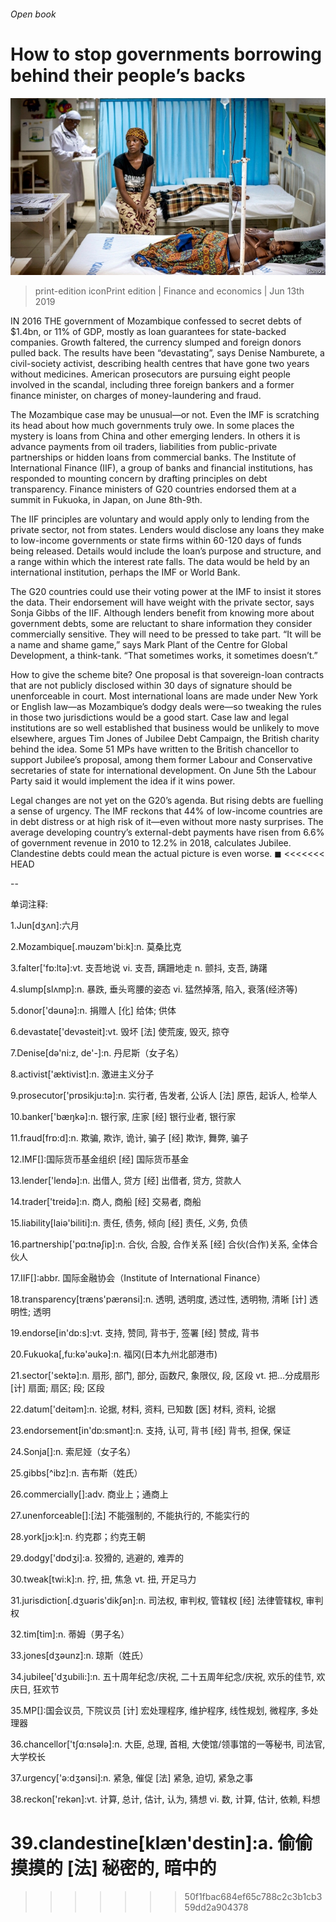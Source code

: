 ###### Open book

# How to stop governments borrowing behind their people’s backs 

![image](images/20190615_fnp502.jpg) 

> print-edition iconPrint edition | Finance and economics | Jun 13th 2019 

IN 2016 THE government of Mozambique confessed to secret debts of $1.4bn, or 11% of GDP, mostly as loan guarantees for state-backed companies. Growth faltered, the currency slumped and foreign donors pulled back. The results have been “devastating”, says Denise Namburete, a civil-society activist, describing health centres that have gone two years without medicines. American prosecutors are pursuing eight people involved in the scandal, including three foreign bankers and a former finance minister, on charges of money-laundering and fraud. 

The Mozambique case may be unusual—or not. Even the IMF is scratching its head about how much governments truly owe. In some places the mystery is loans from China and other emerging lenders. In others it is advance payments from oil traders, liabilities from public-private partnerships or hidden loans from commercial banks. The Institute of International Finance (IIF), a group of banks and financial institutions, has responded to mounting concern by drafting principles on debt transparency. Finance ministers of G20 countries endorsed them at a summit in Fukuoka, in Japan, on June 8th-9th. 

The IIF principles are voluntary and would apply only to lending from the private sector, not from states. Lenders would disclose any loans they make to low-income governments or state firms within 60-120 days of funds being released. Details would include the loan’s purpose and structure, and a range within which the interest rate falls. The data would be held by an international institution, perhaps the IMF or World Bank. 

The G20 countries could use their voting power at the IMF to insist it stores the data. Their endorsement will have weight with the private sector, says Sonja Gibbs of the IIF. Although lenders benefit from knowing more about government debts, some are reluctant to share information they consider commercially sensitive. They will need to be pressed to take part. “It will be a name and shame game,” says Mark Plant of the Centre for Global Development, a think-tank. “That sometimes works, it sometimes doesn’t.” 

How to give the scheme bite? One proposal is that sovereign-loan contracts that are not publicly disclosed within 30 days of signature should be unenforceable in court. Most international loans are made under New York or English law—as Mozambique’s dodgy deals were—so tweaking the rules in those two jurisdictions would be a good start. Case law and legal institutions are so well established that business would be unlikely to move elsewhere, argues Tim Jones of Jubilee Debt Campaign, the British charity behind the idea. Some 51 MPs have written to the British chancellor to support Jubilee’s proposal, among them former Labour and Conservative secretaries of state for international development. On June 5th the Labour Party said it would implement the idea if it wins power. 

Legal changes are not yet on the G20’s agenda. But rising debts are fuelling a sense of urgency. The IMF reckons that 44% of low-income countries are in debt distress or at high risk of it—even without more nasty surprises. The average developing country’s external-debt payments have risen from 6.6% of government revenue in 2010 to 12.2% in 2018, calculates Jubilee. Clandestine debts could mean the actual picture is even worse. ◼ 
<<<<<<< HEAD

-- 

 单词注释:

1.Jun[dʒʌn]:六月 

2.Mozambique[.mәuzәm'bi:k]:n. 莫桑比克 

3.falter['fɒ:ltә]:vt. 支吾地说 vi. 支吾, 蹒跚地走 n. 颤抖, 支吾, 踌躇 

4.slump[slʌmp]:n. 暴跌, 垂头弯腰的姿态 vi. 猛然掉落, 陷入, 衰落(经济等) 

5.donor['dәunә]:n. 捐赠人 [化] 给体; 供体 

6.devastate['devәsteit]:vt. 毁坏 [法] 使荒废, 毁灭, 掠夺 

7.Denise[dә'ni:z, de'-]:n. 丹尼斯（女子名） 

8.activist['æktivist]:n. 激进主义分子 

9.prosecutor['prɒsikju:tә]:n. 实行者, 告发者, 公诉人 [法] 原告, 起诉人, 检举人 

10.banker['bæŋkә]:n. 银行家, 庄家 [经] 银行业者, 银行家 

11.fraud[frɒ:d]:n. 欺骗, 欺诈, 诡计, 骗子 [经] 欺诈, 舞弊, 骗子 

12.IMF[]:国际货币基金组织 [经] 国际货币基金 

13.lender['lendә]:n. 出借人, 贷方 [经] 出借者, 贷方, 贷款人 

14.trader['treidә]:n. 商人, 商船 [经] 交易者, 商船 

15.liability[laiә'biliti]:n. 责任, 债务, 倾向 [经] 责任, 义务, 负债 

16.partnership['pɑ:tnәʃip]:n. 合伙, 合股, 合作关系 [经] 合伙(合作)关系, 全体合伙人 

17.IIF[]:abbr. 国际金融协会（Institute of International Finance） 

18.transparency[træns'pærәnsi]:n. 透明, 透明度, 透过性, 透明物, 清晰 [计] 透明性; 透明 

19.endorse[in'dɒ:s]:vt. 支持, 赞同, 背书于, 签署 [经] 赞成, 背书 

20.Fukuoka[,fu:kә'әukә]:n. 福冈(日本九州北部港市) 

21.sector['sektә]:n. 扇形, 部门, 部分, 函数尺, 象限仪, 段, 区段 vt. 把...分成扇形 [计] 扇面; 扇区; 段; 区段 

22.datum['deitәm]:n. 论据, 材料, 资料, 已知数 [医] 材料, 资料, 论据 

23.endorsement[in'dɒ:smәnt]:n. 支持, 认可, 背书 [经] 背书, 担保, 保证 

24.Sonja[]:n. 索尼娅（女子名） 

25.gibbs[^ibz]:n. 吉布斯（姓氏） 

26.commercially[]:adv. 商业上；通商上 

27.unenforceable[]:[法] 不能强制的, 不能执行的, 不能实行的 

28.york[jɔ:k]:n. 约克郡；约克王朝 

29.dodgy['dɒdʒi]:a. 狡猾的, 逃避的, 难弄的 

30.tweak[twi:k]:n. 拧, 扭, 焦急 vt. 扭, 开足马力 

31.jurisdiction[.dʒuәris'dikʃәn]:n. 司法权, 审判权, 管辖权 [经] 法律管辖权, 审判权 

32.tim[tim]:n. 蒂姆（男子名） 

33.jones[dʒәunz]:n. 琼斯（姓氏） 

34.jubilee['dʒubili:]:n. 五十周年纪念/庆祝, 二十五周年纪念/庆祝, 欢乐的佳节, 欢庆日, 狂欢节 

35.MP[]:国会议员, 下院议员 [计] 宏处理程序, 维护程序, 线性规划, 微程序, 多处理器 

36.chancellor['tʃɑ:nsәlә]:n. 大臣, 总理, 首相, 大使馆/领事馆的一等秘书, 司法官, 大学校长 

37.urgency['ә:dʒәnsi]:n. 紧急, 催促 [法] 紧急, 迫切, 紧急之事 

38.reckon['rekәn]:vt. 计算, 总计, 估计, 认为, 猜想 vi. 数, 计算, 估计, 依赖, 料想 

39.clandestine[klæn'destin]:a. 偷偷摸摸的 [法] 秘密的, 暗中的 
=======
>>>>>>> 50f1fbac684ef65c788c2c3b1cb359dd2a904378

